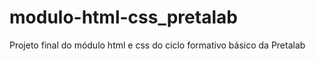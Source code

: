 # modulo-html-css_pretalab
Projeto final do módulo html e css do ciclo formativo básico da Pretalab
